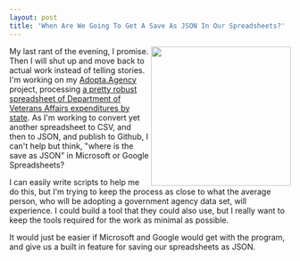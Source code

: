 ```yaml
---
layout: post
title: 'When Are We Going To Get A Save As JSON In Our Spreadsheets?'
---
```

<p><img src="https://s3.amazonaws.com/kinlane-productions/bw-icons/bw-spreadsheet-to-json.png" alt="" width="250" align="right" /></p>
<p>My last rant of the evening, I promise. Then I will shut up and move back to actual work instead of telling stories. I'm working on my <a href="http://adopta.agency">Adopta.Agency</a> project, processing&nbsp;<a href="http://catalog.data.gov/dataset/geographic-distribution-of-va-expenditures-fy2013">a pretty robust spreadsheet of Department of Veterans Affairs expenditures by state</a>. As I'm working to convert yet another spreadsheet to CSV, and then to JSON, and publish to Github, I can't help but think, "where is the save as JSON" in Microsoft or Google Spreadsheets?</p>
<p>I can easily write scripts to help me do this, but I'm trying to keep the process as close to what the average person, who will be adopting a government agency data set, will experience. I could build a tool that they could also use, but I really want to keep the tools required for the work as minimal as possible.&nbsp;</p>
<p>It would just be easier if Microsoft and Google would get with the program, and give us a built in feature for saving our spreadsheets as JSON.</p>